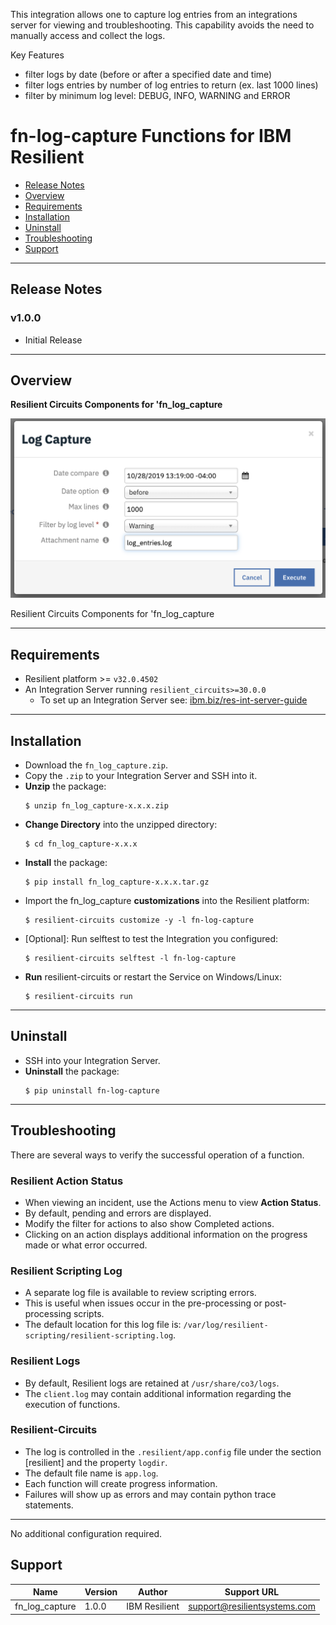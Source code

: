 <!--
  This Install README.md is generated by running:
  "resilient-circuits docgen -p fn_log_capture --only-install-guide"

  It is best edited using a Text Editor with a Markdown Previewer. VS Code
  is a good example. Checkout https://guides.github.com/features/mastering-markdown/
  for tips on writing with Markdown

  If you make manual edits and run docgen again, a .bak file will be created

  Store any screenshots in the "doc/screenshots" directory and reference them like:
  ![screenshot: screenshot_1](./doc/screenshots/screenshot_1.png)
-->
This integration allows one to capture log entries from an integrations server for viewing and troubleshooting. This capability avoids the need to manually access and collect the logs.

Key Features

* filter logs by date (before or after a specified date and time)
* filter logs entries by number of log entries to return (ex. last 1000 lines)
* filter by minimum log level: DEBUG, INFO, WARNING and ERROR

# fn-log-capture Functions for IBM Resilient

- [Release Notes](#release-notes)
- [Overview](#overview)
- [Requirements](#requirements)
- [Installation](#installation)
- [Uninstall](#uninstall)
- [Troubleshooting](#troubleshooting)
- [Support](#support)

---

## Release Notes
<!--
  Specify all changes in this release. Do not remove the release 
  notes of a previous release
-->
### v1.0.0
* Initial Release

---

## Overview
<!--
  Provide a high-level description of the function itself and its remote software or application.
  The text below is parsed from the "description" and "long_description" attributes in the setup.py file
-->
**Resilient Circuits Components for 'fn_log_capture**

 ![screenshot: main](./doc/screenshots/main.png)

Resilient Circuits Components for 'fn_log_capture

---

## Requirements
<!--
  List any Requirements 
-->
* Resilient platform >= `v32.0.4502`
* An Integration Server running `resilient_circuits>=30.0.0`
  * To set up an Integration Server see: [ibm.biz/res-int-server-guide](https://ibm.biz/res-int-server-guide)

---

## Installation
* Download the `fn_log_capture.zip`.
* Copy the `.zip` to your Integration Server and SSH into it.
* **Unzip** the package:
  ```
  $ unzip fn_log_capture-x.x.x.zip
  ```
* **Change Directory** into the unzipped directory:
  ```
  $ cd fn_log_capture-x.x.x
  ```
* **Install** the package:
  ```
  $ pip install fn_log_capture-x.x.x.tar.gz
  ```
* Import the fn_log_capture **customizations** into the Resilient platform:
  ```
  $ resilient-circuits customize -y -l fn-log-capture
  ```
* [Optional]: Run selftest to test the Integration you configured:
  ```
  $ resilient-circuits selftest -l fn-log-capture
  ```
* **Run** resilient-circuits or restart the Service on Windows/Linux:
  ```
  $ resilient-circuits run
  ```


---

## Uninstall
* SSH into your Integration Server.
* **Uninstall** the package:
  ```
  $ pip uninstall fn-log-capture
  ```

---

## Troubleshooting
There are several ways to verify the successful operation of a function.

### Resilient Action Status
* When viewing an incident, use the Actions menu to view **Action Status**.
* By default, pending and errors are displayed.
* Modify the filter for actions to also show Completed actions.
* Clicking on an action displays additional information on the progress made or what error occurred.

### Resilient Scripting Log
* A separate log file is available to review scripting errors.
* This is useful when issues occur in the pre-processing or post-processing scripts.
* The default location for this log file is: `/var/log/resilient-scripting/resilient-scripting.log`.

### Resilient Logs
* By default, Resilient logs are retained at `/usr/share/co3/logs`.
* The `client.log` may contain additional information regarding the execution of functions.

### Resilient-Circuits
* The log is controlled in the `.resilient/app.config` file under the section [resilient] and the property `logdir`.
* The default file name is `app.log`.
* Each function will create progress information.
* Failures will show up as errors and may contain python trace statements.

---

No additional configuration required.

## Support
| Name | Version | Author | Support URL |
| ---- | ------- | ------ | ----------- |
| fn_log_capture | 1.0.0 | IBM Resilient | support@resilientsystems.com |